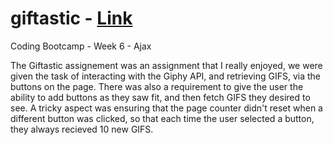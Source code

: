 # giftastic - [Link](https://sdaniels6363.github.io/giftastic/)
Coding Bootcamp - Week 6 - Ajax

The Giftastic assignement was an assignment that I really enjoyed, we were given the task of interacting with the Giphy API, and retrieving GIFS, via the buttons on the page. There was also a requirement to give the user the ability to add buttons as they saw fit, and then fetch GIFS they desired to see. A tricky aspect was ensuring that the page counter didn't reset when a different button was clicked, so that each time the user selected a button, they always recieved 10 new GIFS.

